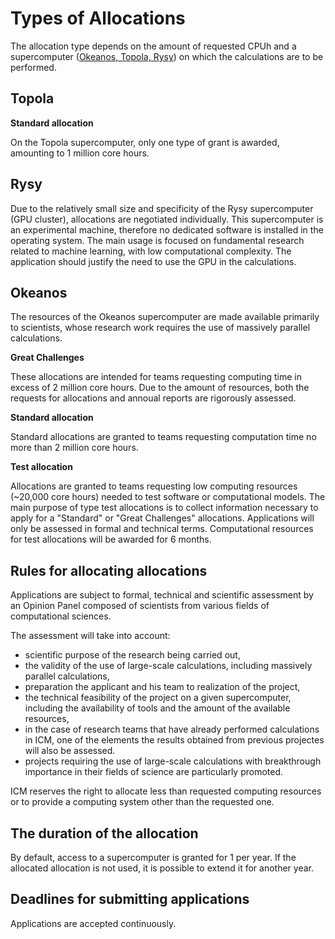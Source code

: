 # Types of Allocations

The allocation type depends on the amount of requested CPUh
and a supercomputer ([Okeanos, Topola, Rysy](../O_zasobach_ICM/Zasoby/komputery_w_icm.en.md))
on which the calculations are to be performed.

## Topola

**Standard allocation**

On the Topola supercomputer, only one type of grant is awarded, amounting to 1 million core hours.

## Rysy

Due to the relatively small size and specificity of the Rysy supercomputer (GPU cluster), allocations are negotiated individually.
This supercomputer is an experimental machine, therefore no dedicated software is installed in the operating system.
The main usage is focused on fundamental research related to machine learning, with low computational complexity.
The application should justify the need to use the GPU in the calculations.

## Okeanos

The resources of the Okeanos supercomputer are made available primarily to scientists,
whose research work requires the use of massively parallel calculations.

**Great Challenges**

These allocations are intended for teams requesting computing time in excess of 2 million core hours. 
Due to the amount of resources, both the requests for allocations and annoual reports are rigorously assessed.

**Standard allocation**

Standard allocations are granted to teams requesting computation time no more than 2 million core hours.

**Test allocation**

Allocations are granted to teams requesting low computing resources
(~20,000 core hours) needed to test software or computational models.
The main purpose of type test allocations is to collect information necessary to apply for a "Standard" or "Great Challenges" allocations.
Applications will only be assessed in formal and technical terms.
Computational resources for test allocations will be awarded for 6 months.

## Rules for allocating allocations

Applications are subject to formal, technical and scientific assessment by an Opinion Panel composed of scientists from various fields of computational sciences.

The assessment will take into account:

- scientific purpose of the research being carried out,
- the validity of the use of large-scale calculations, including massively parallel calculations,
- preparation the applicant and his team to realization of the project,
- the technical feasibility of the project on a given supercomputer, including the availability of tools and the amount of the available resources,
- in the case of research teams that have already performed calculations in ICM, one of the elements
 the results obtained from previous projectes will also be assessed.
- projects requiring the use of large-scale calculations with breakthrough importance in their fields of science are particularly promoted.

ICM reserves the right to allocate less than requested computing resources
or to provide a computing system other than the requested one.

## The duration of the allocation

By default, access to a supercomputer is granted for 1 per year.
If the allocated allocation is not used, it is possible to extend it for another year.

## Deadlines for submitting applications

Applications are accepted continuously.
